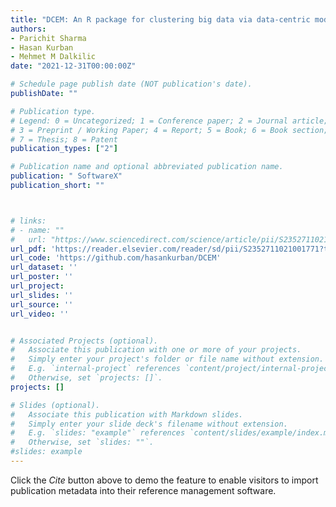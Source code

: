 ```yaml
---
title: "DCEM: An R package for clustering big data via data-centric modification of Expectation Maximization"
authors:
- Parichit Sharma
- Hasan Kurban
- Mehmet M Dalkilic
date: "2021-12-31T00:00:00Z"

# Schedule page publish date (NOT publication's date).
publishDate: ""

# Publication type.
# Legend: 0 = Uncategorized; 1 = Conference paper; 2 = Journal article;
# 3 = Preprint / Working Paper; 4 = Report; 5 = Book; 6 = Book section;
# 7 = Thesis; 8 = Patent
publication_types: ["2"]

# Publication name and optional abbreviated publication name.
publication: " SoftwareX"
publication_short: ""



# links:
# - name: ""
#   url: "https://www.sciencedirect.com/science/article/pii/S2352711021001771"
url_pdf: 'https://reader.elsevier.com/reader/sd/pii/S2352711021001771?token=B6B978802D630D681B96D8F61BE9B101ED03F2A017D1F8E53BE24CFE690110DCD62841578CA2543883691D5595E36FF0&originRegion=us-east-1&originCreation=20211231161228'
url_code: 'https://github.com/hasankurban/DCEM'
url_dataset: ''
url_poster: ''
url_project: 
url_slides: ''
url_source: ''
url_video: ''


# Associated Projects (optional).
#   Associate this publication with one or more of your projects.
#   Simply enter your project's folder or file name without extension.
#   E.g. `internal-project` references `content/project/internal-project/index.md`.
#   Otherwise, set `projects: []`.
projects: []

# Slides (optional).
#   Associate this publication with Markdown slides.
#   Simply enter your slide deck's filename without extension.
#   E.g. `slides: "example"` references `content/slides/example/index.md`.
#   Otherwise, set `slides: ""`.
#slides: example
---
```



Click the *Cite* button above to demo the feature to enable visitors to import publication metadata into their reference management software.




